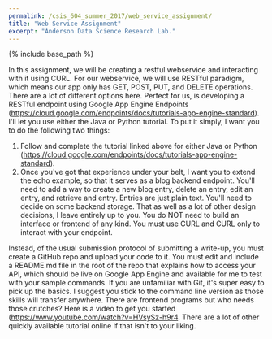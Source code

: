 ```yaml
---
permalink: /csis_604_summer_2017/web_service_assignment/
title: "Web Service Assignment"
excerpt: "Anderson Data Science Research Lab."
---
```


{% include base_path %}

In this assignment, we will be creating a restful webservice and interacting with it using CURL. For our webservice, we will use RESTful paradigm, which means our app only has GET, POST, PUT, and DELETE operations. There are a lot of different options here. Perfect for us, is developing a RESTful endpoint using Google App Engine Endpoints (<a href="https://cloud.google.com/endpoints/docs/tutorials-app-engine-standard">https://cloud.google.com/endpoints/docs/tutorials-app-engine-standard</a>). I'll let you use either the Java or Python tutorial. To put it simply, I want you to do the following two things:

1. Follow and complete the tutorial linked above for either Java or Python (<a href="https://cloud.google.com/endpoints/docs/tutorials-app-engine-standard">https://cloud.google.com/endpoints/docs/tutorials-app-engine-standard</a>). 
2. Once you've got that experience under your belt, I want you to extend the echo example, so that it serves as a blog backend endpoint. You'll need to add a way to create a new blog entry, delete an entry, edit an entry, and retrieve and entry. Entries are just plain text. You'll need to decide on some backend storage. That as well as a lot of other design decisions, I leave entirely up to you. You do NOT need to build an interface or frontend of any kind. You must use CURL and CURL only to interact with your endpoint. 

Instead, of the usual submission protocol of submitting a write-up, you must create a GitHub repo and upload your code to it. You must edit and include a README.md file in the root of the repo that explains how to access your API, which should be live on Google App Engine and available for me to test with your sample commands. If you are unfamiliar with Git, it's super easy to pick up the basics. I suggest you stick to the command line version as those skills will transfer anywhere. There are frontend programs but who needs those crutches? Here is a video to get you started (<a href="https://www.youtube.com/watch?v=HVsySz-h9r4">https://www.youtube.com/watch?v=HVsySz-h9r4</a>. There are a lot of other quickly available tutorial online if that isn't to your liking.
